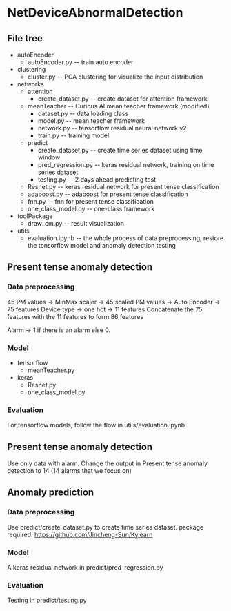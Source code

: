 # NetDeviceAbnormalDetection
## File tree
- autoEncoder
  - autoEncoder.py -- train auto encoder
- clustering
  - cluster.py -- PCA clustering for visualize the input distribution
- networks
  - attention
    - create_dataset.py -- create dataset for attention framework
  - meanTeacher -- Curious AI mean teacher framework (modified)
    - dataset.py -- data loading class
    - model.py -- mean teacher framework
    - network.py -- tensorflow residual neural network v2
    - train.py -- training model
  - predict
    - create_dataset.py -- create time series dataset using time window
    - pred_regression.py -- keras residual network, training on time series dataset
    - testing.py -- 2 days ahead predicting test
  - Resnet.py -- keras residual network for present tense classification
  - adaboost.py -- adaboost for present tense classification
  - fnn.py -- fnn for present tense classification
  - one_class_model.py -- one-class framework
- toolPackage
  - draw_cm.py -- result visualization
- utils
  - evaluation.ipynb -- the whole process of data preprocessing, restore the tensorflow model and anomaly detection testing

## Present tense anomaly detection
### Data preprocessing
45 PM values -> MinMax scaler -> 45 scaled PM values -> Auto Encoder -> 75 features
Device type -> one hot -> 11 features
Concatenate the 75 features with the 11 features to form 86 features

Alarm -> 1 if there is an alarm else 0.
### Model
- tensorflow
  - meanTeacher.py
- keras
  - Resnet.py
  - one_class_model.py
  
### Evaluation
For tensorflow models, follow the flow in utils/evaluation.ipynb

## Present tense anomaly detection
Use only data with alarm.
Change the output in Present tense anomaly detection to 14 (14 alarms that we focus on)

## Anomaly prediction
### Data preprocessing
Use predict/create_dataset.py to create time series dataset.
package required:
https://github.com/Jincheng-Sun/Kylearn
### Model
A keras residual network in predict/pred_regression.py
### Evaluation
Testing in predict/testing.py
